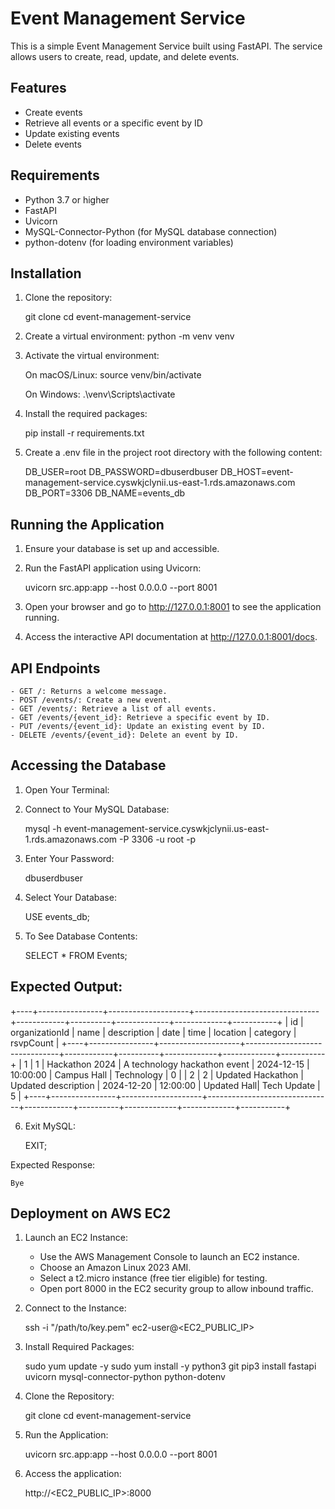 # Event Management Service

This is a simple Event Management Service built using FastAPI. The service allows users to create, read, update, and delete events.

## Features

- Create events
- Retrieve all events or a specific event by ID
- Update existing events
- Delete events

## Requirements

- Python 3.7 or higher
- FastAPI
- Uvicorn
- MySQL-Connector-Python (for MySQL database connection)
- python-dotenv (for loading environment variables)

## Installation

1. Clone the repository:

   git clone <repository-url>
   cd event-management-service

2. Create a virtual environment:
    python -m venv venv

3. Activate the virtual environment:

    On macOS/Linux:
    source venv/bin/activate

    On Windows:
    .\venv\Scripts\activate

4. Install the required packages:

    pip install -r requirements.txt

5. Create a .env file in the project root directory with the following content:

    DB_USER=root
    DB_PASSWORD=dbuserdbuser
    DB_HOST=event-management-service.cyswkjclynii.us-east-1.rds.amazonaws.com
    DB_PORT=3306
    DB_NAME=events_db


## Running the Application

1. Ensure your database is set up and accessible.

2. Run the FastAPI application using Uvicorn:

    uvicorn src.app:app --host 0.0.0.0 --port 8001

3. Open your browser and go to http://127.0.0.1:8001 to see the application running.

4. Access the interactive API documentation at http://127.0.0.1:8001/docs.


## API Endpoints

    - GET /: Returns a welcome message.
    - POST /events/: Create a new event.
    - GET /events/: Retrieve a list of all events.
    - GET /events/{event_id}: Retrieve a specific event by ID.
    - PUT /events/{event_id}: Update an existing event by ID.
    - DELETE /events/{event_id}: Delete an event by ID.

## Accessing the Database

1. Open Your Terminal:

2. Connect to Your MySQL Database:

    mysql -h event-management-service.cyswkjclynii.us-east-1.rds.amazonaws.com -P 3306 -u root -p

3. Enter Your Password:

    dbuserdbuser

4. Select Your Database:

    USE events_db;

5. To See Database Contents:

    SELECT * FROM Events;


## Expected Output:

+----+----------------+--------------------+-------------------------------+------------+----------+-------------+-------------+-----------+
| id | organizationId | name               | description                   | date       | time     | location    | category    | rsvpCount |
+----+----------------+--------------------+-------------------------------+------------+----------+-------------+-------------+-----------+
|  1 |              1 | Hackathon 2024     | A technology hackathon event  | 2024-12-15 | 10:00:00 | Campus Hall | Technology  |         0 |
|  2 |              2 | Updated Hackathon  | Updated description           | 2024-12-20 | 12:00:00 | Updated Hall| Tech Update |         5 |
+----+----------------+--------------------+-------------------------------+------------+----------+-------------+-------------+-----------+

6. Exit MySQL:

    EXIT;

Expected Response:

    Bye

## Deployment on AWS EC2

1.    Launch an EC2 Instance:
        - Use the AWS Management Console to launch an EC2 instance.
        - Choose an Amazon Linux 2023 AMI.
        - Select a t2.micro instance (free tier eligible) for testing.
        - Open port 8000 in the EC2 security group to allow inbound traffic.

2. Connect to the Instance:

    ssh -i "/path/to/key.pem" ec2-user@<EC2_PUBLIC_IP>

3. Install Required Packages:

    sudo yum update -y
    sudo yum install -y python3 git
    pip3 install fastapi uvicorn mysql-connector-python python-dotenv

4. Clone the Repository:

    git clone <repository-url>
    cd event-management-service

5. Run the Application:

    uvicorn src.app:app --host 0.0.0.0 --port 8001

6. Access the application:

    http://<EC2_PUBLIC_IP>:8000
    

